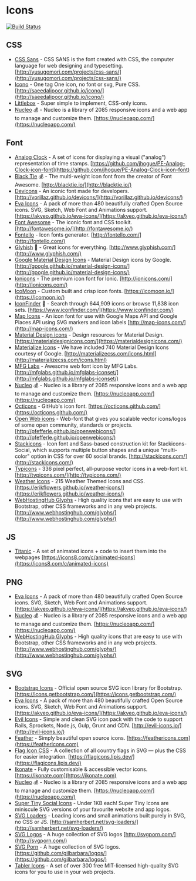 # Icons

[![Build Status](https://api.travis-ci.org/cdleon/icons.svg?branch=master)](https://travis-ci.org/cdleon/icons)

## CSS

  * [CSS Sans](https://github.com/yusugomori/csssans) - CSS SANS is the font created with CSS, the computer language for web designing and typesetting. [http://yusugomori.com/projects/css-sans/](http://yusugomori.com/projects/css-sans/)
  * [Icono](https://github.com/saeedalipoor/icono) - One tag One icon, no font or svg, Pure CSS. [http://saeedalipoor.github.io/icono/](http://saeedalipoor.github.io/icono/)
  * [Littlebox](https://github.com/cmaddux/littlebox) - Super simple to implement, CSS-only icons.
  * [Nucleo](https://nucleoapp.com) :moneybag: - Nucleo is a library of 2085 responsive icons and a web app to manage and customize them. [https://nucleoapp.com/](https://nucleoapp.com/)

## Font

  * [Analog Clock](https://github.com/jhogue/PE-Analog-Clock-icon-font) - A set of icons for displaying a visual ("analog") representation of time stamps. [https://github.com/jhogue/PE-Analog-Clock-icon-font](https://github.com/jhogue/PE-Analog-Clock-icon-font)
  * [Black Tie](http://blacktie.io/) :moneybag: - The multi-weight icon font from the creator of Font Awesome. [http://blacktie.io/](http://blacktie.io/)
  * [Devicons](https://github.com/vorillaz/devicons) - An iconic font made for developers. [http://vorillaz.github.io/devicons/](http://vorillaz.github.io/devicons/)
  * [Eva Icons](https://github.com/akveo/eva-icons) - A pack of more than 480 beautifully crafted Open Source icons. SVG, Sketch, Web Font and Animations support. [https://akveo.github.io/eva-icons/](https://akveo.github.io/eva-icons/)
  * [Font Awesome](https://github.com/FortAwesome/Font-Awesome) - The iconic font and CSS toolkit. [http://fontawesome.io/](http://fontawesome.io/)
  * [Fontello](https://github.com/fontello/fontello) - Icon fonts generator. [http://fontello.com/](http://fontello.com/)
  * [Glyhish](http://www.glyphish.com/) :rainbow: - Great icons for everything. [http://www.glyphish.com/](http://www.glyphish.com/)
  * [Google Material Design Icons](https://github.com/google/material-design-icons) - Material Design icons by Google. [http://google.github.io/material-design-icons/](http://google.github.io/material-design-icons/)
  * [Ionicons](https://github.com/driftyco/ionicons) - The premium icon font for Ionic. [http://ionicons.com/](http://ionicons.com/)
  * [IcoMoon](https://icomoon.io/) - Custom built and crisp icon fonts. [https://icomoon.io/](https://icomoon.io/)
  * [IconFinder](https://www.iconfinder.com/) :rainbow: - Search through 644,909 icons or browse 11,838 icon sets. [https://www.iconfinder.com/](https://www.iconfinder.com/)
  * [Map Icons](https://github.com/scottdejonge/map-icons) - An icon font for use with Google Maps API and Google Places API using SVG markers and icon labels [http://map-icons.com/](http://map-icons.com/)
  * [Material Design icons](https://github.com/Templarian/MaterialDesign) - Design resources for Material Design. [https://materialdesignicons.com/](https://materialdesignicons.com/)
  * [Materialize Icons](http://materializecss.com/icons.html) - We have included 740 Material Design Icons courtesy of Google. [http://materializecss.com/icons.html](http://materializecss.com/icons.html)
  * [MFG Labs](https://github.com/MfgLabs/mfglabs-iconset) - Awesome web font icon by MFG Labs. [http://mfglabs.github.io/mfglabs-iconset/](http://mfglabs.github.io/mfglabs-iconset/)
  * [Nucleo](https://nucleoapp.com) :moneybag: - Nucleo is a library of 2085 responsive icons and a web app to manage and customize them. [https://nucleoapp.com/](https://nucleoapp.com/)
  * [Octicons](https://github.com/primer/octicons) - GitHub's icon font. [https://octicons.github.com/](https://octicons.github.com/)
  * [Open Web icons](https://github.com/pfefferle/openwebicons) - Web-font that gives you scalable vector icons/logos of some open community, standards or projects. [http://pfefferle.github.io/openwebicons/](http://pfefferle.github.io/openwebicons/)
  * [Stackicons](https://github.com/parkerbennett/stackicons) - Icon font and Sass-based construction kit for Stackicons-Social, which supports multiple button shapes and a unique "multi-color" option in CSS for over 60 social brands. [http://stackicons.com/](http://stackicons.com/)
  * [Typicons](https://github.com/stephenhutchings/typicons.font) - 336 pixel perfect, all-purpose vector icons in a web-font kit. [http://typicons.com/](http://typicons.com/)
  * [Weather Icons](https://github.com/erikflowers/weather-icons) - 215 Weather Themed Icons and CSS. [https://erikflowers.github.io/weather-icons/](https://erikflowers.github.io/weather-icons/)
  * [WebHostingHub Glyphs](http://www.webhostinghub.com/glyphs/) - High quality icons that are easy to use with Bootstrap, other CSS frameworks and in any web projects. [http://www.webhostinghub.com/glyphs/](http://www.webhostinghub.com/glyphs/)

## JS

  * [Titanic](https://github.com/icons8/titanic) - A set of animated icons + code to insert them into the webpages [https://icons8.com/c/animated-icons](https://icons8.com/c/animated-icons)

## PNG

  * [Eva Icons](https://github.com/akveo/eva-icons) - A pack of more than 480 beautifully crafted Open Source icons. SVG, Sketch, Web Font and Animations support. [https://akveo.github.io/eva-icons/](https://akveo.github.io/eva-icons/)
  * [Nucleo](https://nucleoapp.com) :moneybag: - Nucleo is a library of 2085 responsive icons and a web app to manage and customize them. [https://nucleoapp.com/](https://nucleoapp.com/)
  * [WebHostingHub Glyphs](http://www.webhostinghub.com/glyphs/) - High quality icons that are easy to use with Bootstrap, other CSS frameworks and in any web projects. [http://www.webhostinghub.com/glyphs/](http://www.webhostinghub.com/glyphs/)

## SVG

  * [Bootstrap Icons](https://github.com/twbs/icons) - Official open source SVG icon library for Bootstrap. [https://icons.getbootstrap.com/](https://icons.getbootstrap.com/)
  * [Eva Icons](https://github.com/akveo/eva-icons) - A pack of more than 480 beautifully crafted Open Source icons. SVG, Sketch, Web Font and Animations support. [https://akveo.github.io/eva-icons/](https://akveo.github.io/eva-icons/)
  * [Evil Icons](https://github.com/evil-icons/evil-icons) - Simple and clean SVG icon pack with the code to support Rails, Sprockets, Node.js, Gulp, Grunt and CDN. [http://evil-icons.io/](http://evil-icons.io/)
  * [Feather](https://github.com/colebemis/feather) - Simply beautiful open source icons. [https://feathericons.com](https://feathericons.com)
  * [Flag Icon CSS](https://github.com/lipis/flag-icon-css) -  A collection of all country flags in SVG — plus the CSS for easier integration. [https://flagicons.lipis.dev/](https://flagicons.lipis.dev/)
  * [Ikonate](https://github.com/mikolajdobrucki/ikonate) - Fully customisable & accessible vector icons. [https://ikonate.com](https://ikonate.com)
  * [Nucleo](https://nucleoapp.com) :moneybag: - Nucleo is a library of 2085 responsive icons and a web app to manage and customize them. [https://nucleoapp.com/](https://nucleoapp.com/)
  * [Super Tiny Social Icons](https://github.com/edent/SuperTinyIcons) - Under 1KB each! Super Tiny Icons are miniscule SVG versions of your favourite website and app logos.
  * [SVG Loaders](https://github.com/SamHerbert/SVG-Loaders) - Loading icons and small animations built purely in SVG, no CSS or JS. [http://samherbert.net/svg-loaders/](http://samherbert.net/svg-loaders/)
  * [SVG Logos](https://github.com/gilbarbara/logos) - A huge collection of SVG logos [http://svgporn.com/](http://svgporn.com/)
  * [SVG Porn](https://github.com/gilbarbara/logos) - A huge collection of SVG logos. [https://github.com/gilbarbara/logos/](https://github.com/gilbarbara/logos/)
  * [Tabler Icons](https://github.com/tabler/tabler-icons) - A set of over 300 free MIT-licensed high-quality SVG icons for you to use in your web projects.